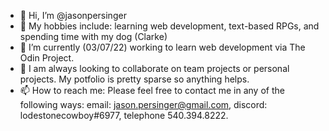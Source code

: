 - 👋 Hi, I’m @jasonpersinger
- 👀 My hobbies include: learning web development, text-based RPGs, and spending time with my dog (Clarke)
- 🌱 I’m currently (03/07/22) working to learn web development via The Odin Project.
- 💞️ I am always looking to collaborate on team projects or personal projects.  My potfolio is pretty sparse so anything helps.
- 📫 How to reach me: Please feel free to contact me in any of the following ways:  email: jason.persinger@gmail.com, discord: lodestonecowboy#6977, telephone 540.394.8222.

<!---
jasonpersinger/jasonpersinger is a ✨ special ✨ repository because its `README.md` (this file) appears on your GitHub profile.
You can click the Preview link to take a look at your changes.
--->
